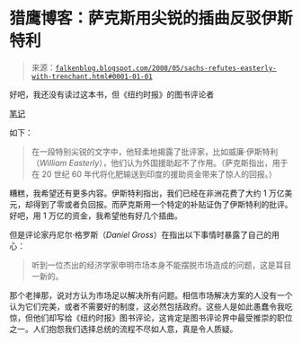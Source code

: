 <!--yml

类别：未分类

日期：2024-05-12 23:19:27

-->

# 猎鹰博客：萨克斯用尖锐的插曲反驳伊斯特利

> 来源：[`falkenblog.blogspot.com/2008/05/sachs-refutes-easterly-with-trenchant.html#0001-01-01`](http://falkenblog.blogspot.com/2008/05/sachs-refutes-easterly-with-trenchant.html#0001-01-01)

好吧，我还没有读过这本书，但《纽约时报》的图书评论者

[笔记](http://www.nytimes.com/2008/05/18/books/review/Gross-t.html?ref=books)

如下：

> 在一段特别尖锐的文字中，他轻柔地揭露了批评家，比如威廉·伊斯特利（*William Easterly*），他们认为外国援助起不了作用。（萨克斯指出，用于在 20 世纪 60 年代将化肥输送到印度的援助资金带来了惊人的回报。）

糟糕，我希望还有更多内容。伊斯特利指出，我们已经在非洲花费了大约 1 万亿美元，却得到了零或者负回报。而萨克斯用一个特定的补贴证伪了伊斯特利的批评。好吧，用 1 万亿的资金，我希望他有好几个插曲。

但是评论家丹尼尔·格罗斯（*Daniel Gross*）在指出以下事情时暴露了自己的用心：

> 听到一位杰出的经济学家申明市场本身不能摆脱市场造成的问题，这是耳目一新的。

那个老掸那，说对方认为市场足以解决所有问题。相信市场解决方案的人没有一个认为它们完美，或者不需要好的制度，这必然包括政府。这些人是如此愚蠢令我吃惊，但他们却写给《纽约时报》图书评论，这肯定是图书评论界中最受推崇的职位之一。人们抱怨我们选择总统的流程不尽如人意，真是令人质疑。

